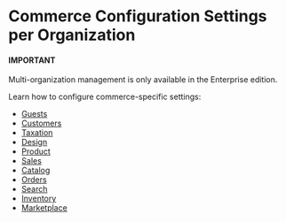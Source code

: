 # Commerce Configuration Settings per Organization

#### IMPORTANT
Multi-organization management is only available in the Enterprise edition.

Learn how to configure commerce-specific settings:

* [Guests](guests/index.md)
* [Customers](customers/index.md)
* [Taxation](taxation/index.md)
* [Design](design/index.md)
* [Product](product/index.md)
* [Sales](sales/index.md)
* [Catalog](catalog/index.md)
* [Orders](orders/index.md)
* [Search](search/index.md)
* [Inventory](inventory/index.md)
* [Marketplace](marketplace/index.md)
